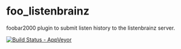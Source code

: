 # foo_listenbrainz

foobar2000 plugin to submit listen history to the listenbrainz server.

[![Build Status - AppVeyor](https://ci.appveyor.com/api/projects/status/github/medvid/foo_listenbrainz?branch=master&svg=true)](https://ci.appveyor.com/project/medvid/foo_listenbrainz)
